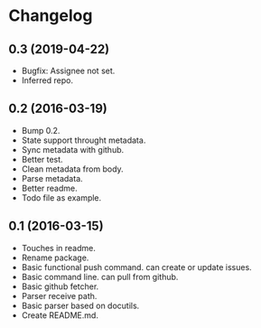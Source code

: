 Changelog
=========


0.3 (2019-04-22)
----------------

- Bugfix: Assignee not set.
- Inferred repo.


0.2 (2016-03-19)
----------------
- Bump 0.2.
- State support throught metadata.
- Sync metadata with github.
- Better test.
- Clean metadata from body.
- Parse metadata.
- Better readme.
- Todo file as example.


0.1 (2016-03-15)
----------------
- Touches in readme.
- Rename package.
- Basic functional push command. can create or update issues.
- Basic command line. can pull from github.
- Basic github fetcher.
- Parser receive path.
- Basic parser based on docutils.
- Create README.md.


